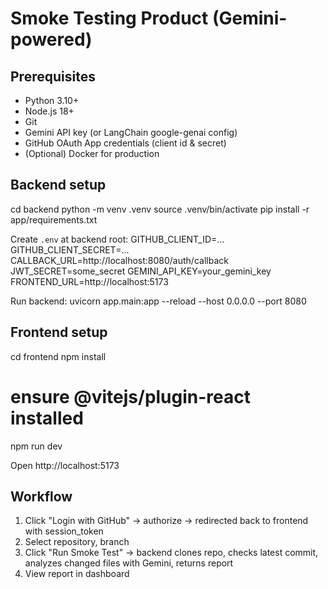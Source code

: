 # Smoke Testing Product (Gemini-powered)

## Prerequisites
- Python 3.10+
- Node.js 18+
- Git
- Gemini API key (or LangChain google-genai config)
- GitHub OAuth App credentials (client id & secret)
- (Optional) Docker for production

## Backend setup
cd backend
python -m venv .venv
source .venv/bin/activate
pip install -r app/requirements.txt

Create `.env` at backend root:
GITHUB_CLIENT_ID=...
GITHUB_CLIENT_SECRET=...
CALLBACK_URL=http://localhost:8080/auth/callback
JWT_SECRET=some_secret
GEMINI_API_KEY=your_gemini_key
FRONTEND_URL=http://localhost:5173

Run backend:
uvicorn app.main:app --reload --host 0.0.0.0 --port 8080

## Frontend setup
cd frontend
npm install
# ensure @vitejs/plugin-react installed
npm run dev

Open http://localhost:5173

## Workflow
1. Click "Login with GitHub" -> authorize -> redirected back to frontend with session_token
2. Select repository, branch
3. Click "Run Smoke Test" -> backend clones repo, checks latest commit, analyzes changed files with Gemini, returns report
4. View report in dashboard
